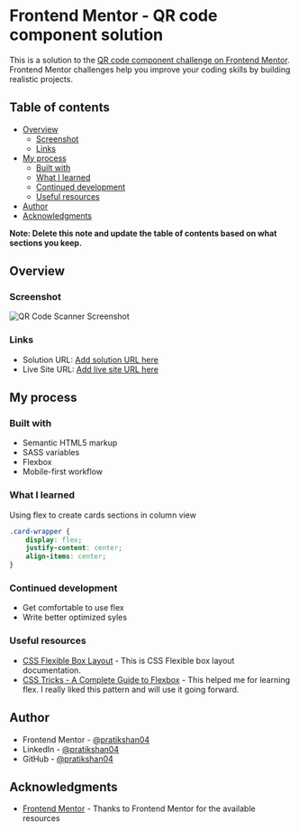 # Frontend Mentor - QR code component solution

This is a solution to the [QR code component challenge on Frontend Mentor](https://www.frontendmentor.io/challenges/qr-code-component-iux_sIO_H). Frontend Mentor challenges help you improve your coding skills by building realistic projects. 

## Table of contents

- [Overview](#overview)
  - [Screenshot](#screenshot)
  - [Links](#links)
- [My process](#my-process)
  - [Built with](#built-with)
  - [What I learned](#what-i-learned)
  - [Continued development](#continued-development)
  - [Useful resources](#useful-resources)
- [Author](#author)
- [Acknowledgments](#acknowledgments)

**Note: Delete this note and update the table of contents based on what sections you keep.**

## Overview

### Screenshot

![QR Code Scanner Screenshot](/images/screenshot.png?raw=true "QR Code Scanner Screenshot")

### Links

- Solution URL: [Add solution URL here](https://your-solution-url.com)
- Live Site URL: [Add live site URL here](https://your-live-site-url.com)

## My process

### Built with

- Semantic HTML5 markup
- SASS variables
- Flexbox
- Mobile-first workflow

### What I learned

Using flex to create cards sections in column view 

```css
.card-wrapper {
    display: flex;
    justify-content: center;
    align-items: center;
}
```

### Continued development

- Get comfortable to use flex
- Write better optimized syles

### Useful resources

- [CSS Flexible Box Layout](https://www.w3.org/TR/css-flexbox-1/) - This is CSS Flexible box layout documentation.
- [CSS Tricks - A Complete Guide to Flexbox](https://css-tricks.com/snippets/css/a-guide-to-flexbox/) - This helped me for learning flex. I really liked this pattern and will use it going forward.

## Author

- Frontend Mentor - [@pratikshan04](https://www.frontendmentor.io/profile/pratikshan04)
- LinkedIn - [@pratikshan04](https://www.linkedin.com/in/pratikshan04)
- GitHub - [@pratikshan04](https://github.com/pratikshan04)

## Acknowledgments

- [Frontend Mentor](https://www.frontendmentor.io) - Thanks to Frontend Mentor for the available resources